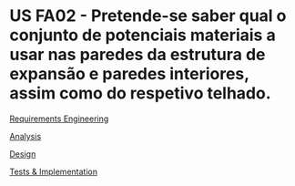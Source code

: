 # US FA02 - Pretende-se saber qual o conjunto de potenciais materiais a usar nas paredes da estrutura de expansão e paredes interiores, assim como do respetivo telhado.
[Requirements Engineering](01.requirements-engineering/Readme.md)

[Analysis](02.analysis/Readme.md)

[Design](03.design/Readme.md)

[Tests & Implementation ](04.tests-and-implementation/Readme.md)
